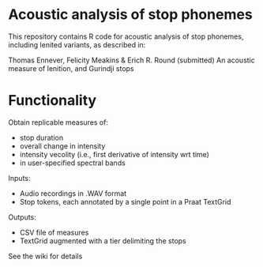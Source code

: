 # Acoustic analysis of stop phonemes

This repository contains R code for acoustic analysis of stop phonemes, including lenited variants, as described in:

Thomas Ennever, Felicity Meakins & Erich R. Round (submitted) An acoustic measure of lenition, and Gurindji stops

# Functionality

Obtain replicable measures of:
- stop duration
- overall change in intensity
- intensity vecolity (i.e., first derivative of intensity wrt time)
- in user-specified spectral bands

Inputs:
- Audio recordings in .WAV format
- Stop tokens, each annotated by a single point in a Praat TextGrid

Outputs:
- CSV file of measures
- TextGrid augmented with a tier delimiting the stops

See the wiki for details

